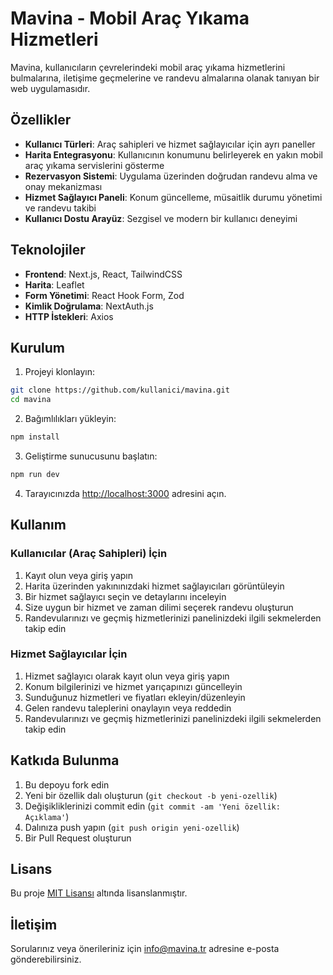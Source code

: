 # Mavina - Mobil Araç Yıkama Hizmetleri

Mavina, kullanıcıların çevrelerindeki mobil araç yıkama hizmetlerini bulmalarına, iletişime geçmelerine ve randevu almalarına olanak tanıyan bir web uygulamasıdır.

## Özellikler

- **Kullanıcı Türleri**: Araç sahipleri ve hizmet sağlayıcılar için ayrı paneller
- **Harita Entegrasyonu**: Kullanıcının konumunu belirleyerek en yakın mobil araç yıkama servislerini gösterme
- **Rezervasyon Sistemi**: Uygulama üzerinden doğrudan randevu alma ve onay mekanizması
- **Hizmet Sağlayıcı Paneli**: Konum güncelleme, müsaitlik durumu yönetimi ve randevu takibi
- **Kullanıcı Dostu Arayüz**: Sezgisel ve modern bir kullanıcı deneyimi

## Teknolojiler

- **Frontend**: Next.js, React, TailwindCSS
- **Harita**: Leaflet
- **Form Yönetimi**: React Hook Form, Zod
- **Kimlik Doğrulama**: NextAuth.js
- **HTTP İstekleri**: Axios

## Kurulum

1. Projeyi klonlayın:
```bash
git clone https://github.com/kullanici/mavina.git
cd mavina
```

2. Bağımlılıkları yükleyin:
```bash
npm install
```

3. Geliştirme sunucusunu başlatın:
```bash
npm run dev
```

4. Tarayıcınızda [http://localhost:3000](http://localhost:3000) adresini açın.

## Kullanım

### Kullanıcılar (Araç Sahipleri) İçin

1. Kayıt olun veya giriş yapın
2. Harita üzerinden yakınınızdaki hizmet sağlayıcıları görüntüleyin
3. Bir hizmet sağlayıcı seçin ve detaylarını inceleyin
4. Size uygun bir hizmet ve zaman dilimi seçerek randevu oluşturun
5. Randevularınızı ve geçmiş hizmetlerinizi panelinizdeki ilgili sekmelerden takip edin

### Hizmet Sağlayıcılar İçin

1. Hizmet sağlayıcı olarak kayıt olun veya giriş yapın
2. Konum bilgilerinizi ve hizmet yarıçapınızı güncelleyin
3. Sunduğunuz hizmetleri ve fiyatları ekleyin/düzenleyin
4. Gelen randevu taleplerini onaylayın veya reddedin
5. Randevularınızı ve geçmiş hizmetlerinizi panelinizdeki ilgili sekmelerden takip edin

## Katkıda Bulunma

1. Bu depoyu fork edin
2. Yeni bir özellik dalı oluşturun (`git checkout -b yeni-ozellik`)
3. Değişikliklerinizi commit edin (`git commit -am 'Yeni özellik: Açıklama'`)
4. Dalınıza push yapın (`git push origin yeni-ozellik`)
5. Bir Pull Request oluşturun

## Lisans

Bu proje [MIT Lisansı](LICENSE) altında lisanslanmıştır.

## İletişim

Sorularınız veya önerileriniz için [info@mavina.tr](mailto:info@mavina.tr) adresine e-posta gönderebilirsiniz.
